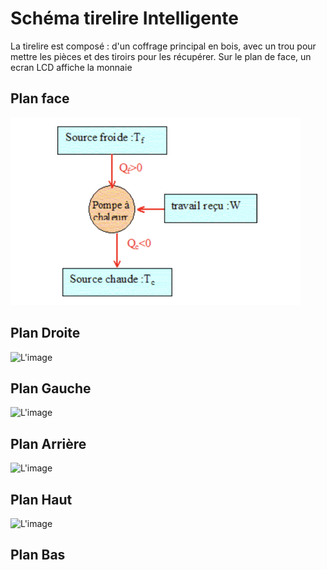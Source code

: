 # Schéma tirelire Intelligente #

<p> La tirelire est composé : d'un coffrage principal en bois, avec un trou pour mettre les pièces et des tiroirs pour les récupérer. Sur le plan de face,
un ecran LCD affiche la monnaie </p>

## Plan face ##

<img src="../../Images/image1.png" alt="Plan Face" height="300"/>

## Plan Droite ##

![L'image](../Images/image1.png "Title")

## Plan Gauche ##

![L'image](../Images/image1.png "Title")

## Plan Arrière ##

![L'image](../Images/image1.png "Title")

## Plan Haut ##

![L'image](../Images/image1.png "Title")

## Plan Bas ##
